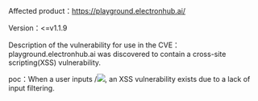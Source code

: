 Affected product：https://playground.electronhub.ai/

Version：<=v1.1.9

Description of the vulnerability for use in the CVE： playground.electronhub.ai was discovered to contain a cross-site scripting(XSS) vulnerability.

poc：When a user inputs /<img src=x onerror=alert(1)>, an XSS vulnerability exists due to a lack of input filtering. 


